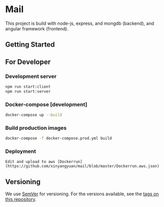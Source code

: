 # Mail

This project is build with node-js, express, and mongdb (backend), and angular framework (frontend).

## Getting Started

## For Developer

### Development server

```bash
npm run start:client
npm run start:server
```

### Docker-compose [development]

```bash
docker-compose up --build
```

### Build production images

```bash
docker-compose -f docker-compose.prod.yml build
```

### Deployment

```
Edit and upload to aws [Dockerrun](https://github.com/xinyangyuan/mail/blob/master/Dockerrun.aws.json)
```

## Versioning

We use [SemVer](http://semver.org/) for versioning. For the versions available, see the [tags on this repository](https://github.com/xinyangyuan/mail/tags).
